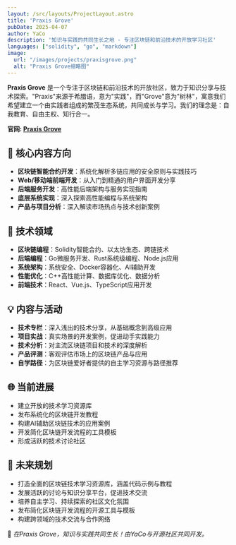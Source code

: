 ```yaml
---
layout: /src/layouts/ProjectLayout.astro
title: 'Praxis Grove'
pubDate: 2025-04-07
author: YaCo
description: '知识与实践的共同生长之地 - 专注区块链和前沿技术的开放学习社区'
languages: ["solidity", "go", "markdown"]
image:
  url: "/images/projects/praxisgrove.png"
  alt: "Praxis Grove缩略图"
--- 
```


**Praxis Grove** 是一个专注于区块链和前沿技术的开放社区，致力于知识分享与技术探索。"Praxis"来源于希腊语，意为"实践"，而"Grove"意为"树林"，寓意我们希望建立一个由实践者组成的繁茂生态系统，共同成长与学习。我们的理念是：自我教育、自由主权、知行合一。

**官网: [Praxis Grove](https://www.praxisgrove.com)**

## 🌳 核心内容方向

- **区块链智能合约开发**：系统化解析多链应用的安全原则与实践技巧
- **Web/移动端前端开发**：从入门到精通的用户界面开发分享
- **后端服务开发**：高性能后端架构与服务实现指南
- **底层系统实现**：深入探索高性能编程与系统架构
- **产品与项目分析**：深入解读市场热点与技术创新案例

## 🔧 技术领域

- **区块链编程**：Solidity智能合约、以太坊生态、跨链技术
- **后端编程**：Go微服务开发、Rust系统级编程、Node.js应用
- **系统架构**：系统安全、Docker容器化、AI辅助开发
- **性能优化**：C++高性能计算、数据库优化、数据分析
- **前端技术**：React、Vue.js、TypeScript应用开发

## 💡 内容与活动

- **技术专栏**：深入浅出的技术分享，从基础概念到高级应用
- **项目实战**：真实场景的开发案例，促进动手实践能力
- **技术分析**：对主流区块链项目和技术的深度解析
- **产品评测**：客观评估市场上的区块链产品与应用
- **自学路径**：为区块链爱好者提供的自主学习资源与路径推荐

## 🌐 当前进展

- 建立开放的技术学习资源库
- 发布系统化的区块链开发教程
- 构建AI辅助区块链技术的应用案例
- 开发简化区块链开发流程的工具模板
- 形成活跃的技术讨论社区

## 🚀 未来规划

- 打造全面的区块链技术学习资源库，涵盖代码示例与教程
- 发展活跃的讨论与知识分享平台，促进技术交流
- 培养自主学习、持续探索的社区文化氛围
- 发布简化区块链开发流程的开源工具与模板
- 构建跨领域的技术交流与合作网络

🚀 *在Praxis Grove，知识与实践共同生长！由YaCo与开源社区共同开发。* 